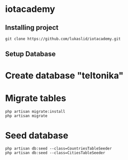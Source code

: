 # iotacademy

## Installing project
```
git clone https://github.com/lukaslid/iotacademy.git
```
## Setup Database
# Create database "teltonika"
# Migrate tables
```
php artisan migrate:install
php artisan migrate
```
# Seed database
```
php artisan db:seed --class=CountriesTableSeeder
php artisan db:seed --class=CitiesTableSeeder
```
